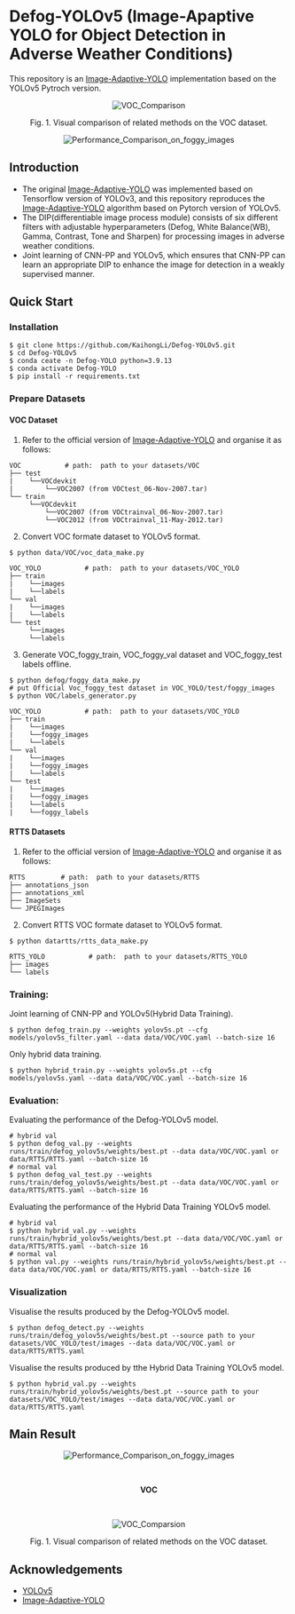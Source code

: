 # Defog-YOLOv5 (Image-Apaptive YOLO for Object Detection in Adverse Weather Conditions)
This repository is an [Image-Adaptive-YOLO](https://github.com/wenyyu/Image-Adaptive-YOLO) implementation based on the YOLOv5 Pytroch version.

<div align="center">

  ![VOC_Comparison](results/VOC/voc_comparison.png)

  <p align="center">Fig. 1. Visual comparison of related methods on the VOC dataset.</p>

</div>

<div align="center">

 ![Performance_Comparison_on_foggy_images](results/performance_comparison.png)

</div>

## Introduction
- The original [Image-Adaptive-YOLO](https://github.com/wenyyu/Image-Adaptive-YOLO) was implemented based on Tensorflow version of YOLOv3, and this repository reproduces the [Image-Adaptive-YOLO](https://github.com/wenyyu/Image-Adaptive-YOLO) algorithm based on Pytorch version of YOLOv5. 
- The DIP(differentiable image process module) consists of six different filters with adjustable hyperparameters (Defog, White Balance(WB), Gamma, Contrast, Tone and Sharpen) for processing images in adverse weather conditions.
- Joint learning of CNN-PP and YOLOv5, which ensures that CNN-PP can learn an appropriate DIP to enhance the image for detection in a weakly supervised manner.

## Quick Start
### Installation
```shell
$ git clone https://github.com/KaihongLi/Defog-YOLOv5.git
$ cd Defog-YOLOv5
$ conda ceate -n Defog-YOLO python=3.9.13
$ conda activate Defog-YOLO
$ pip install -r requirements.txt
```

### Prepare Datasets
#### VOC Dataset
1. Refer to the official version of [Image-Adaptive-YOLO](https://github.com/wenyyu/Image-Adaptive-YOLO) and organise it as follows:

```bashrc
VOC           # path:  path to your datasets/VOC
├── test
|    └──VOCdevkit
|        └──VOC2007 (from VOCtest_06-Nov-2007.tar)
└── train
     └──VOCdevkit
         └──VOC2007 (from VOCtrainval_06-Nov-2007.tar)
         └──VOC2012 (from VOCtrainval_11-May-2012.tar)
```

2. Convert VOC formate dataset to YOLOv5 format.
```shell
$ python data/VOC/voc_data_make.py
```
```bashrc
VOC_YOLO           # path:  path to your datasets/VOC_YOLO
├── train
|    └──images
|    └──labels
└── val
|    └──images
|    └──labels
└── test
     └──images
     └──labels
```

3. Generate VOC_foggy_train, VOC_foggy_val dataset and VOC_foggy_test labels offline.
```shell
$ python defog/foggy_data_make.py
# put Official Voc_foggy_test dataset in VOC_YOLO/test/foggy_images
$ python VOC/labels_generator.py
```
```bashrc
VOC_YOLO           # path:  path to your datasets/VOC_YOLO
├── train
|    └──images
|    └──foggy_images
|    └──labels
└── val
|    └──images
|    └──foggy_images
|    └──labels
└── test
|    └──images
|    └──foggy_images
|    └──labels
|    └──foggy_labels
```

#### RTTS Datasets
1. Refer to the official version of [Image-Adaptive-YOLO](https://github.com/wenyyu/Image-Adaptive-YOLO) and organise it as follows:
```bashrc
RTTS         # path:  path to your datasets/RTTS
├── annotations_json
├── annotations_xml
├── ImageSets
└── JPEGImages
```
2. Convert RTTS VOC formate dataset to YOLOv5 format.
```shell
$ python datartts/rtts_data_make.py
```
```bashrc
RTTS_YOLO           # path:  path to your datasets/RTTS_YOLO
├── images
└── labels
```

### Training:
Joint learning of CNN-PP and YOLOv5(Hybrid Data Training).
```shell
$ python defog_train.py --weights yolov5s.pt --cfg models/yolov5s_filter.yaml --data data/VOC/VOC.yaml --batch-size 16
```
Only hybrid data training.
```shell
$ python hybrid_train.py --weights yolov5s.pt --cfg models/yolov5s.yaml --data data/VOC/VOC.yaml --batch-size 16
```

### Evaluation:
Evaluating the performance of the Defog-YOLOv5 model.
```shell
# hybrid val
$ python defog_val.py --weights runs/train/defog_yolov5s/weights/best.pt --data data/VOC/VOC.yaml or data/RTTS/RTTS.yaml --batch-size 16
# normal val
$ python defog_val_test.py --weights runs/train/defog_yolov5s/weights/best.pt --data data/VOC/VOC.yaml or data/RTTS/RTTS.yaml --batch-size 16
```
Evaluating the performance of the Hybrid Data Training YOLOv5 model.
```shell
# hybrid val
$ python hybrid_val.py --weights runs/train/hybrid_yolov5s/weights/best.pt --data data/VOC/VOC.yaml or data/RTTS/RTTS.yaml --batch-size 16
# normal val
$ python val.py --weights runs/train/hybrid_yolov5s/weights/best.pt --data data/VOC/VOC.yaml or data/RTTS/RTTS.yaml --batch-size 16
```

### Visualization
Visualise the results produced by the Defog-YOLOv5 model.
```shell
$ python defog_detect.py --weights runs/train/defog_yolov5s/weights/best.pt --source path to your datasets/VOC_YOLO/test/images --data data/VOC/VOC.yaml or data/RTTS/RTTS.yaml
```
Visualise the results produced by tthe Hybrid Data Training YOLOv5 model.
```shell
$ python hybrid_val.py --weights runs/train/hybrid_yolov5s/weights/best.pt --source path to your datasets/VOC_YOLO/test/images --data data/VOC/VOC.yaml or data/RTTS/RTTS.yaml
```

## Main Result

<div align="center">

 ![Performance_Comparison_on_foggy_images](results/performance_comparison.png)

</div>

<br/>

<p align="center"><strong>VOC</strong></p>

<br/>

<div align="center">

  ![VOC_Comparsion](results/VOC/voc_comparison.png)

  <p align="center">Fig. 1. Visual comparison of related methods on the VOC dataset.</p>

</div>

## Acknowledgements
- [YOLOv5](https://github.com/ultralytics/yolov5)
- [Image-Adaptive-YOLO](https://github.com/wenyyu/Image-Adaptive-YOLO)